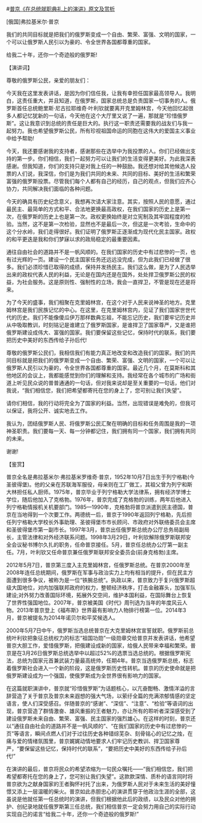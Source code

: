 #[普京《在总统就职典礼上的演讲》原文及赏析](https://www.vrrw.net/wx/14668.html)

[俄国]弗拉基米尔·普京

我们的共同目标就是把我们的俄罗斯变成一个自由、繁荣、富强、文明的国家，一个可以让俄罗斯人民引以为豪的、令全世界各国都尊重的国家。

给我二十年，还你一个奇迹般的俄罗斯!

【演讲词】

尊敬的俄罗斯公民，亲爱的朋友们：

今天我在这里发表讲话，是因为你们信任我，让我有幸担任国家最高领导人。我明白，这责任重大，并且知道，在俄罗斯，国家总统总是负责国家一切事务的人。俄罗斯首任总统鲍里斯·尼古拉耶维奇·叶利钦就要离开克里姆林宫，今天他回忆起很多人都记忆犹新的一句话，今天他在这个大厅里又说了一遍，那就是“珍惜俄罗斯”。这让我意识到总统的责任是巨大的。执行这一职责还需要我的战友们与我一起努力。我也希望俄罗斯公民，所有珍视祖国命运的同胞在这伟大的爱国主义事业中给予帮助!

今天，我还要感谢我的支持者，感谢那些在选举中为我投票的人。你们已经做出支持的第一步。你们相信，我们一起努力可以让我们的生活变得更美好。为此我深表感谢。但我知道，你们的支持只是对我上任的一种鼓励。我还想对给其他候选人投票的人们说，我深信，你们是为我们共同的未来、共同的目标、美好的生活和繁荣富强的俄罗斯投票。尽管我们每个人都有自己的经历，自己的观点，但我们应齐心协力，共同解决我们面临的各种问题。

今天的确具有历史纪念意义，我想再次请大家注意。其实，按照人民的意愿，通过最民主、最简单的方式和平、合法地更换最高政权，在我们国家的历史上是第一次，在俄罗斯的历史上也是第一次。政权更换始终是对立宪制及其牢固程度的检验。当然，这不是第一次检验，显然也不是最后一次，但这是一次考验，生命中的这个分水岭，我们走得很好。我们证明了俄罗斯正逐渐成为现代化民主国家。政权的和平更迭是我和你们梦寐以求的政局稳定的最重要因素。

通往自由社会的道路并不是一帆风顺的。在我们国家的历史中有过悲惨的一页，也有过光辉的一页。建设一个民主国家任务还远远没完成，但为此我们已经做了很多。我们必须珍惜已取得的成绩，保持并发扬民主。我们这么做，是为了人民选举出来的政权代表人民的利益，无论是在国内还是在国外，处处捍卫俄罗斯公民的权益，为社会服务。这是原则性、强制性的立场，我会一直捍卫，不管是现在还是将来。

为了今天的盛事，我们相聚在克里姆林宫，在这个对于人民来说神圣的地方。克里姆林宫是我们民族记忆的中心。在这里，在克里姆林宫内，见证了我们国家世世代代的历史。我们不能像傻瓜伊万那样数典忘祖，不能忘记历史，我们要牢记历史并从中吸取教训，时刻铭记是谁建立了俄罗斯国家，是谁捍卫了国家尊严，又是谁把俄罗斯建设成伟大、富强的国家。我们要保留这些记忆，保持时代的联系，我们要把历史中美好的东西传给子孙后代!

尊敬的俄罗斯公民们，我相信我们有能力真正地改变和改造我们的国家。我们的共同目标就是把我们的俄罗斯变成一个自由、繁荣、富强、文明的国家，一个可以让俄罗斯人民引以为豪的，令全世界各国都尊重的国家。最近几个月，在莫斯科和其他地区的会议上，我都能感觉到你们的理解和支持。我经常在各个城市的广场和街道上听见民众说的普普通通的一句话，但对我来说却是至关重要的一句话，他们对我说，“我们相信您，我们把希望都寄托在您的身上了，您可别让我们失望”。

请你们相信，我的行动将完全为了国家的利益。当然，出现错误是难免的，但我可以保证，我将公开、诚实地去工作。

我认为，团结俄罗斯人民、将俄罗斯公民汇聚在明确的目标和任务周围是我的一项神圣职责。我们要每一天、每一分钟都记住，我们拥有同一个国家，我们拥有共同的未来。

谢谢!



【鉴赏】

普京全名是弗拉基米尔·弗拉基米罗维奇·普京，1952年10月7日出生于列宁格勒(今圣彼得堡)。他的父亲在苏联海军服役，母亲则在工厂做工，其祖父曾为列宁和斯大林担任私人厨师。1975年，普京毕业于列宁格勒大学法律系，拥有经济学博士学位，随后他加入了克格勃。1976年，普京完成了克格勃的训练，两年后他进入列宁格勒情报机关机要部门。1985—1990年，克格勃将普京派遣到民主德国，普京在当地得到一个次要工作。两德统一后，普京于1990年返回列宁格勒，先后担任列宁格勒大学校长外事助理、圣彼得堡市市长顾问、市政府对外联络委员会主席和圣彼得堡市第一副市长。1997年3月，普京出任俄罗斯总统办公厅总务局副局长，主管法律和对外经济联系问题。1998年3月29日，叶利钦解除俄罗斯联邦安全会议秘书博尔久扎的职务，任命普京接任。5月，普京任总统办公厅第一副主任。7月，叶利钦又任命普京兼任俄罗斯联邦安全委员会(前身克格勃)主席。

2012年5月7日，普京第三度入主克里姆林宫，任俄罗斯总统。在普京2000年至2008年连任总统期间，俄罗斯在军事与政治实力上均有相当的提升，但在民主方面遭到很多争议，被称为是一位“铁腕总统”。执政以来，普京致力于复兴俄罗斯超级大国地位，对内加强联邦政府的权力，整顿经济秩序，打击金融寡头，加强军队建设;对外努力改善国际环境，拓展外交空间，维护本国利益，在国际舞台上恢复了世界性强国地位。2007年，普京被美国《时代》周刊选为当年的年度风云人物。2013年普京登上《福布斯》世界最有影响力人物排行榜第一位。2014年3月，普京被提名为2014年诺贝尔和平奖候选人。

2000年5月7日中午，俄罗斯当选总统普京在大克里姆林宫宣誓就职。俄罗斯前总统叶利钦把象征总统权力的标志“祖国功勋”一级勋章交给普京并发表讲话，他希望普京大胆工作，爱惜俄罗斯，把俄建设成新的国家，给俄人民带来幸福和繁荣。普京是在3月26日俄罗斯总统选举中以超过52%的选票当选总统的。根据俄罗斯宪法，总统为国家元首兼武装力量最高统帅，任期4年。普京当选俄罗斯总统，标志着俄罗斯社会进入一个新的阶段，这是俄罗斯历史性转机。普京的历史使命就是把俄罗斯建设成为一个强国，使俄罗斯成为全世界很有影响力的国家。

在这篇就职演讲中，普京就“珍惜俄罗斯”为话题核心，以亢奋酣畅、激情洋溢的言辞营造了关于普京及普京未来遐想的强大气场，以萦纡全篇的充满浓郁情感的坚定语言，使人们深受感召。伴随普京的“感谢”、“深信”、“注意”、“检验”等语词的出现，普京营造了群情激奋、雄风重振的王者魅力，亦让所有的聆听者深深感受到了建设俄罗斯未来自由、繁荣、富强、民主国家的强烈雄心。在这样的时刻，普京还以“通往自由社会的道路并不是一帆风顺的”、“在我们国家的历史中有过悲惨的一页”等语言，瞬间点燃人们对于过往历史各种错综芜杂、刻骨铭心的记忆之烛，在痛与爱的情绪氛围里，普京娓娓动情地要求人们牢记历史教训、捍卫国家尊严，“要保留这些记忆，保持时代的联系”，“要把历史中美好的东西传给子孙后代!”

在演讲的最后，普京将民众的希望浓缩为一句民众嘱托——“我们相信您，我们把希望都寄托在您的身上了，您可别让我们失望”。这款款深情、质朴的语言同时将普京欲为之献身国家的王者胸怀衬托了出来，为俄罗斯人民对于未来生活的美好憧憬又添上一层温暖的柴火。普京如此赤胆忠心的演讲贯穿于他政治生涯的全部，这虽说是他就任第一任总统时的演讲，但我们根据他此后的政绩，以及民众对他的拥护、创纪录地就任俄罗斯第三任总统，我们相信普京一定会努力用自己的实际行动实现自己的诺言“给我二十年，还你一个奇迹般的俄罗斯!”

